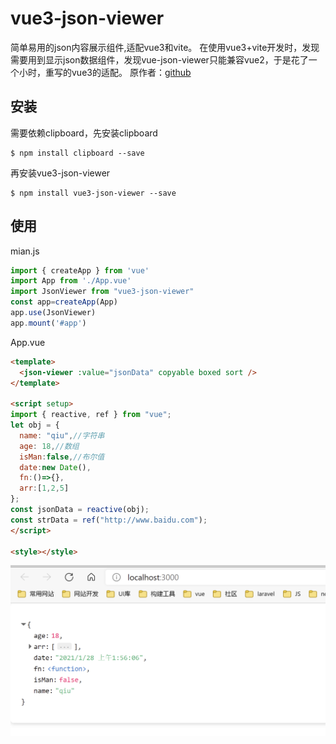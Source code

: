 # vue3-json-viewer
简单易用的json内容展示组件,适配vue3和vite。
在使用vue3+vite开发时，发现需要用到显示json数据组件，发现vue-json-viewer只能兼容vue2，于是花了一个小时，重写的vue3的适配。
原作者：[github](https://github.com/chenfengjw163/vue-json-viewer)
 ## 安装
需要依赖clipboard，先安装clipboard
```
$ npm install clipboard --save
```
再安装vue3-json-viewer
```
$ npm install vue3-json-viewer --save
```

## 使用
mian.js
```js
import { createApp } from 'vue'
import App from './App.vue'
import JsonViewer from "vue3-json-viewer"
const app=createApp(App)
app.use(JsonViewer)
app.mount('#app')

```
App.vue
``` html
<template>
  <json-viewer :value="jsonData" copyable boxed sort />
</template>

<script setup>
import { reactive, ref } from "vue";
let obj = {
  name: "qiu",//字符串
  age: 18,//数组
  isMan:false,//布尔值
  date:new Date(),
  fn:()=>{},
  arr:[1,2,5]
};
const jsonData = reactive(obj);
const strData = ref("http://www.baidu.com");
</script>

<style></style>

```

![](./img/demo.png)
